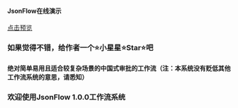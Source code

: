#### JsonFlow在线演示
[点击预览](http://)

### 如果觉得不错，给作者一个⭐️小星星⭐️Star⭐️吧
#### 绝对简单易用且适合较复杂场景的中国式审批的工作流（注：本系统没有贬低其他工作流系统的意思，请悉知）


### 欢迎使用JsonFlow 1.0.0工作流系统
